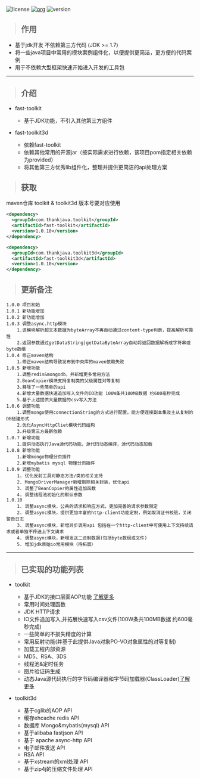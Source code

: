 ![license](https://img.shields.io/badge/license-Apache2.0-100000.svg)
[![org](https://img.shields.io/badge/org-@LazyKoala-blue.svg)](https://github.com/lazy-koala/)
![version](https://img.shields.io/maven-metadata/v/http/central.maven.org/maven2/com/thankjava/toolkit/fast-toolkit/maven-metadata.xml.svg)

> ## 作用
- 基于jdk开发 不依赖第三方代码 (JDK >= 1.7)
- 将一些java项目中常用的模块案例组件化，以便提供更简洁，更方便的代码案例
- 用于不依赖大型框架快速开始进入开发的工具包

---
> ## 介绍
- fast-toolkit
    - 基于JDK功能，不引入其他第三方组件

- fast-toolkit3d
    - 依赖fast-toolkit
    - 依赖其他常用的开源jar（按实际需求进行依赖，该项目pom指定相关依赖为provided）
    - 将其他第三方优秀lib组件化，整理并提供更简洁的api处理方案

> ## 获取
maven仓库
    toolkit & toolkit3d 版本号要对应使用
```xml
<dependency>
  <groupId>com.thankjava.toolkit</groupId>
  <artifactId>fast-toolkit</artifactId>
  <version>1.0.10</version>
</dependency>
```
```xml
<dependency>
  <groupId>com.thankjava.toolkit3d</groupId>
  <artifactId>fast-toolkit3d</artifactId>
  <version>1.0.10</version>
</dependency>
```

> ## 更新备注
```
1.0.0 项目初始
1.0.1 新功能增加
1.0.2 新功能增加
1.0.3 调整async.http模块
    1.该模块解析超文本数据为byteArray不再自动通过content-type判断，提高解析可靠性
    2.返回参数通过getDataString|getDataByteArray自动将返回数据解析成字符串或byte数组
1.0.4 修正maven结构
    1.修正maven结构导致发布到中央库的maven依赖失败
1.0.5 新增功能
    1.调整redis&mongodb，并新增更多常用方法
    2.BeanCopier模块支持复制类的父级属性对等复制
    3.移除了一些简单的api
    4.新增大量数据快速追加写入文件的IO功能 100W条共100MB数据 约600毫秒完成
    5.基于上述提供大量数据的csv写入方法
1.0.6 调整功能
    1.调整mongo使用connectionString的方式进行配置，能方便连接副本集及主从复制的DB搭建形式
    2.优化AsyncHttpCliet模块代码结构
    3.升级第三方最新依赖
1.0.7 新增功能
    1.提供动态执行Java源代码功能，源代码动态编译，源代码动态加载
1.0.8 新增功能
    1.新增mongo物理分页插件
    2.新增mybatis mysql 物理分页插件
1.0.9 调整功能
    1. 优化反射工具对静态方法/类的相关支持
    2. MongoDriverManager新增删除相关封装，优化api
    3. 调整了BeanCopier的属性追加函数
    4. 调整线程池初始化的默认参数
1.0.10
    1. 调整async模块，公共的请求和响应方式，更加完善的请求参数限定
    2. 调整async模块，提供更加丰富的http-client功能定制，例如取消证书校验，关闭警告日志
    3. 调整async模块，新增异步调用api 包括在一个http-client中可使用上下文持续请求或者单独不传送上下文请求
    4. 调整async模块，新增发送二进制数据(包括byte数组或文件)
    5. 增加jdk原始io常用模块（待拓展）
```
---
> ## 已实现的功能列表

- toolkit
  - 基于JDK的接口层面AOP功能 [了解更多](https://www.thankjava.com/java/ef0d959aada9993d0d1469411f6086ec)
  - 常用时间处理函数
  - JDK HTTP请求
  - IO文件追加写入,并拓展快速写入csv文件(100W条共100MB数据 约600毫秒完成)
  - 一些简单的不损失精度的计算
  - 常用反射功能(并基于此提供Java对象PO-VO对象属性的对等复制)
  - 加载工程内部资源
  - MD5、RSA、3DS
  - 线程池&定时任务
  - 图片验证码生成
  - 动态Java源代码执行的字节码编译器和字节码加载器(ClassLoader)[了解更多](https://www.thankjava.com/java/ad45a9286d234105ad9165a7f43626b7)
  
- toolkit3d
  - 基于cglib的AOP API
  - 缓存ehcache redis API
  - 数据库 Mongo&mybatis(mysql) API
  - 基于alibaba fastjson API
  - 基于 apache async-http API
  - 电子邮件发送 API
  - RSA API
  - 基于xstream的xml处理 API
  - 基于zip4j的压缩文件处理 API
